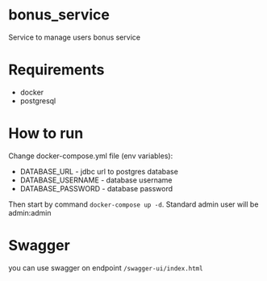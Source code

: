 # bonus_service
Service to manage users bonus service
# Requirements
* docker
* postgresql

# How to run
Change docker-compose.yml file (env variables):
* DATABASE_URL - jdbc url to postgres database
* DATABASE_USERNAME - database username
* DATABASE_PASSWORD - database password

Then start by command ```docker-compose up -d```. Standard admin user will be admin:admin

# Swagger
you can use swagger on endpoint ```/swagger-ui/index.html```